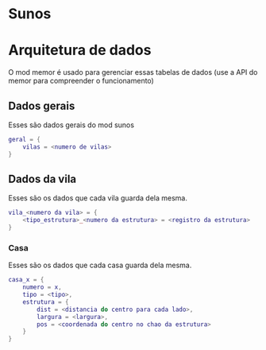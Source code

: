 Sunos
===============

# Arquitetura de dados

O mod memor é usado para gerenciar essas tabelas de dados (use a API do memor para compreender o funcionamento)

## Dados gerais

Esses são dados gerais do mod sunos

```lua
geral = {
	vilas = <numero de vilas>
}
```

## Dados da vila

Esses são os dados que cada vila guarda dela mesma.

```lua
vila_<numero da vila> = {
	<tipo_estrutura>_<numero da estrutura> = <registro da estrutura>
}
```

### Casa

Esses são os dados que cada casa guarda dela mesma.

```lua
casa_x = {
	numero = x,
	tipo = <tipo>,
	estrutura = {
		dist = <distancia do centro para cada lado>,
		largura = <largura>,
		pos = <coordenada do centro no chao da estrutura>
	}
}
```
